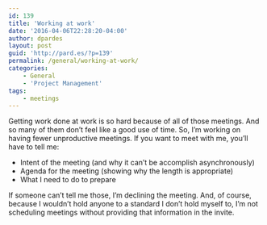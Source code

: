 ```yaml
---
id: 139
title: 'Working at work'
date: '2016-04-06T22:28:20-04:00'
author: dpardes
layout: post
guid: 'http://pard.es/?p=139'
permalink: /general/working-at-work/
categories:
    - General
    - 'Project Management'
tags:
    - meetings
---
```


Getting work done at work is so hard because of all of those meetings. And so many of them don’t feel like a good use of time. So, I’m working on having fewer unproductive meetings. If you want to meet with me, you’ll have to tell me:

- Intent of the meeting (and why it can’t be accomplish asynchronously)
- Agenda for the meeting (showing why the length is appropriate)
- What I need to do to prepare

If someone can’t tell me those, I’m declining the meeting. And, of course, because I wouldn’t hold anyone to a standard I don’t hold myself to, I’m not scheduling meetings without providing that information in the invite.